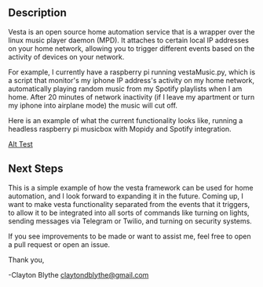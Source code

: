 
## Description
Vesta is an open source home automation service that is a wrapper over the linux music player daemon (MPD). It attaches to certain local IP addresses on your home network, allowing you to trigger different events based on the activity of devices on your network. 

For example, I currently have a raspberry pi running vestaMusic.py, which is a script that monitor's my iphone IP address's activity on my home network, automatically playing random music from my Spotify playlists when I am home. After 20 minutes of network inactivity (if I leave my apartment or turn my iphone into airplane mode) the music will cut off. 

Here is an example of what the current functionality looks like, running a headless raspberry pi musicbox with Mopidy and Spotify integration.

[Alt Test](https://github.com/claytonblythe/vesta/blob/master/figures/screenshot.png)

## Next Steps
This is a simple example of how the vesta framework can be used for home automation, and I look forward to expanding it in the future. Coming up, I want to make vesta functionality separated from the events that it triggers, to allow it to be integrated into all sorts of commands like turning on lights, sending messages via Telegram or Twilio, and turning on security systems. 

If you see improvements to be made or want to assist me, feel free to open a pull request or open an issue. 

Thank you,

-Clayton Blythe <claytondblythe@gmail.com>
